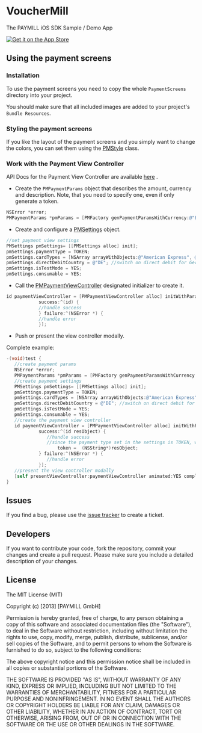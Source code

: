 # VoucherMill
The PAYMILL iOS SDK Sample / Demo App

<a href="https://itunes.apple.com/us/app/vouchermill">
  <img alt="Get it on the App Store"
       src="https://devimages.apple.com.edgekey.net/app-store/marketing/guidelines/images/app-store-icon.png" />
</a>

## Using the payment screens


### Installation


To use the payment screens you need to copy the whole `PaymentScreens` directory into your project.

You should make sure that all included images are added to your project's `Bundle Resources`.


### Styling the payment screens
If you like the layout of the payment screens and you simply want to change the colors, you can set them using the [PMStyle](http://paymill.github.io/paymill-ios/docs/sdk/Classes/PMStyle.html) class.

### Work with the Payment View Controller


API Docs for the Payment View Controller are available [here](http://paymill.github.io/paymill-ios/docs/sdk/) .

- Create the `PMPaymentParams` object that describes the amount, currency and description. Note, that you need to specify one, even if only generate a token.

```objective-c
NSError *error;
PMPaymentParams *pmParams = [PMFactory genPaymentParamsWithCurrency:@"EUR" amount:100 description:@"Description" error:&error];  
```

- Create and configure a [PMSettings](http://paymill.github.io/paymill-ios/docs/sdk/Classes/PMSettings.html) object.

```objective-c
//set payment view settings
PMSettings pmSettings= [[PMSettings alloc] init];
pmSettings.paymentType = TOKEN;
pmSettings.cardTypes = [NSArray arrayWithObjects:@"American Express", @"Visa", nil];//switch on American Expres and Visa
pmSettings.directDebitCountry = @"DE"; //switch on direct debit for Germany
pmSettings.isTestMode = YES;
pmSettings.consumable = YES;
```
- Call the [PMPaymentViewController](http://paymill.github.io/paymill-ios/docs/sdk/Classes/PMPaymentViewController.html) designated initializer to create it.

```objective-c
id paymentViewController = [PMPaymentViewController alloc] initWithParams:pmParams publicKey:publicKey settings:pmSetings style:pmStyle 
			success:^(id) {
			//handle success
			} failure:^(NSError *) {
			//handle error
			}];
```
- Push or present the view controller modally. 


Complete example:

```objective-c
-(void)test {
   //create payment params	 
   NSError *error;
   PMPaymentParams *pmParams = [PMFactory genPaymentParamsWithCurrency:@"EUR" amount:100 description:@"Description" error:&error];
   //create payment settings
   PMSettings pmSettings= [[PMSettings alloc] init];
   pmSettings.paymentType = TOKEN;
   pmSettings.cardTypes = [NSArray arrayWithObjects:@"American Express", @"Visa", nil];//switch on American Expres and Visa
   pmSettings.directDebitCountry = @"DE"; //switch on direct debit for Germany
   pmSettings.isTestMode = YES;
   pmSettings.consumable = YES;
   //create the payment view controller
   id paymentViewController = [PMPaymentViewController alloc] initWithParams:pmParams publicKey:publicKey settings:pmSetings style:pmStyle 
			success:^(id resObject) {
			   //handle success
			   //since the payment type set in the settings is TOKEN, we expect a NSString to come back from PAYMILL
		           token =  (NSString*)resObject;		
			} failure:^(NSError *) {
			   //handle error
			}];
   //present the view controller modally				
   [self presentViewController:paymentViewController animated:YES completion:nil];
}
```



## Issues


If you find a bug, please use the [issue tracker](https://github.com/paymill/paymill-ios/issues) to create a ticket.

## Developers


If you want to contribute your code, fork the repository, commit your changes and create a pull request. Please make sure you include a detailed description of your changes.


## License

The MIT License (MIT)

Copyright (c) [2013] [PAYMILL GmbH]

Permission is hereby granted, free of charge, to any person obtaining a copy of
this software and associated documentation files (the "Software"), to deal in
the Software without restriction, including without limitation the rights to
use, copy, modify, merge, publish, distribute, sublicense, and/or sell copies of
the Software, and to permit persons to whom the Software is furnished to do so,
subject to the following conditions:

The above copyright notice and this permission notice shall be included in all
copies or substantial portions of the Software.

THE SOFTWARE IS PROVIDED "AS IS", WITHOUT WARRANTY OF ANY KIND, EXPRESS OR
IMPLIED, INCLUDING BUT NOT LIMITED TO THE WARRANTIES OF MERCHANTABILITY, FITNESS
FOR A PARTICULAR PURPOSE AND NONINFRINGEMENT. IN NO EVENT SHALL THE AUTHORS OR
COPYRIGHT HOLDERS BE LIABLE FOR ANY CLAIM, DAMAGES OR OTHER LIABILITY, WHETHER
IN AN ACTION OF CONTRACT, TORT OR OTHERWISE, ARISING FROM, OUT OF OR IN
CONNECTION WITH THE SOFTWARE OR THE USE OR OTHER DEALINGS IN THE SOFTWARE.

